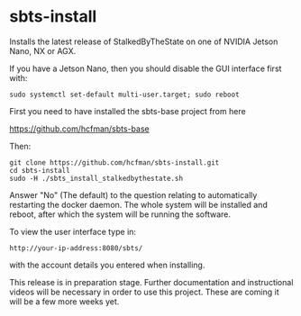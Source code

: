 # sbts-install

Installs the latest release of StalkedByTheState on one of NVIDIA Jetson Nano, NX or AGX.

If you have a Jetson Nano, then you should disable the GUI interface first with:

```
sudo systemctl set-default multi-user.target; sudo reboot
```

First you need to have installed the sbts-base project from here

https://github.com/hcfman/sbts-base

Then:

```
git clone https://github.com/hcfman/sbts-install.git
cd sbts-install
sudo -H ./sbts_install_stalkedbythestate.sh
```

Answer "No" (The default) to the question relating to automatically restarting the docker daemon. The whole system will be installed and reboot, after which the system will be running the software.

To view the user interface type in:

```
http://your-ip-address:8080/sbts/
```

with the account details you entered when installing.

This release is in preparation stage. Further documentation and instructional videos will be necessary in order to use this project. These are coming it will be a few more weeks yet.

